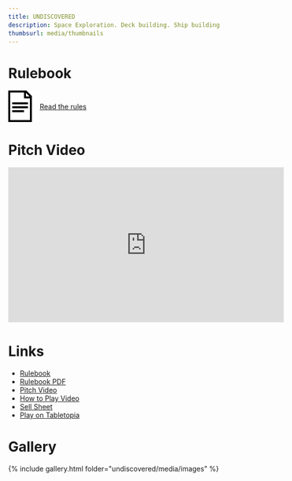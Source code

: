 ```yaml
---
title: UNDISCOVERED
description: Space Exploration. Deck building. Ship building
thumbsurl: media/thumbnails
---
```

<style type="text/css" rel="stylesheet">
a.rulebookLink {
    display: flex;
    align-items: center;
    margin-bottom: 2em;
}

a.rulebookLink img {
    max-height: 64px;
}

@media (prefers-color-scheme: dark) {
    a.rulebookLink img {
        filter: invert(1);
    }
}

iframe.embeddedVideo {
    width: 560px;
    height: 315px;
}

@media (max-width: 480px) {
    iframe.embeddedVideo {
        width: 100%;
        height: 270px;
    }
}
</style>
# Rulebook
<a class="rulebookLink" href="rules.html">
<img src="..\media\rulebook_icon.png">
Read the rules
</a>

# Pitch Video
<iframe class="embeddedVideo" src="https://www.youtube.com/watch?v=J_gW5UxZWno&feature=youtu.be" title="YouTube video player" frameborder="0" allow="accelerometer; autoplay; clipboard-write; encrypted-media; gyroscope; picture-in-picture" allowfullscreen></iframe>

# Links
- [Rulebook](rules.html)
- [Rulebook PDF](https://1drv.ms/b/s!AidSzKQj8MkEjp1RvEZ96UPhVigEhQ)
- [Pitch Video](https://www.youtube.com/watch?v=J_gW5UxZWno&feature=youtu.be)
- [How to Play Video](https://www.youtube.com/watch?v=IHmHjDy7BKI)
- [Sell Sheet](https://1drv.ms/b/s!AidSzKQj8MkEjqdD-9ZLVkRAcdRlyw)
- [Play on Tabletopia](https://tabletopia.com/playground/undiscovered-72usd8/play-now)

# Gallery
{% include gallery.html folder="undiscovered/media/images" %}